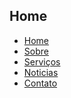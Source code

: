 <!DOCTYPE html>
<html>
<head>
	<title>Home</title>
	<meta charset="utf-8">
	<link rel="stylesheet" type="text/css" href="C:\Users\Administrador\Desktop\Paginas\Estudos\Estudo 01\Criando menu vertical\CSS\estilo.css">

</head>
<body id="home">
<h2>Home</h2>
	<ul id="navegacao">
		<li class="home"> <a href="Index.html">Home</a> </li>
		<li class="sobre"> <a href="sobre.html">Sobre</a> </li>
		<li class="servicos"> <a href="servicos.html">Serviços</a> </li>
		<li class="noticias"> <a href="noticias.html">Noticias</a> </li>
		<li class="contato"> <a href="contato.html">Contato</a> </li>
	</ul>


</body>
</html>
